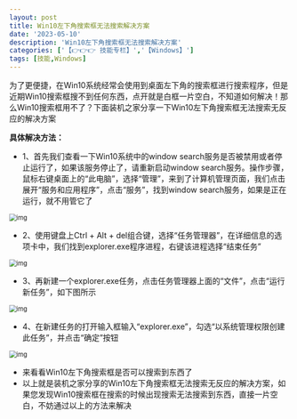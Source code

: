 ```yaml
---
layout: post
title: Win10左下角搜索框无法搜索解决方案
date: '2023-05-10'
description: 'Win10左下角搜索框无法搜索解决方案'
categories: ['【👉👉👉 技能专栏】','【Windows】']
tags: [技能,Windows]
---
```


为了更便捷，在Win10系统经常会使用到桌面左下角的搜索框进行搜索程序，但是近期Win10搜索框搜不到任何东西，点开就是白框一片空白，不知道如何解决！那么Win10搜索框用不了？下面装机之家分享一下Win10左下角搜索框无法搜索无反应的解决方案


**具体解决方法：**

- 1、首先我们查看一下Win10系统中的window search服务是否被禁用或者停止运行了，如果该服务停止了，请重新启动window search服务。操作步骤，鼠标右键桌面上的“此电脑”，选择“管理”，来到了计算机管理页面，我们点击展开“服务和应用程序”，点击“服务”，找到window search服务，如果是正在运行，就不用管它了

<div align=left>
<img src="{{site.url}}/assets/img/Skill_Category/Windows/1.jfif" alt="img" style="zoom:80%;" />
</div>

- 2、使用键盘上Ctrl + Alt + del组合键，选择“任务管理器”，在详细信息的选项卡中，我们找到explorer.exe程序进程，右键该进程选择“结束任务”

<div align=left>
<img src="{{site.url}}/assets/img/Skill_Category/Windows/2.jfif" alt="img" style="zoom:80%;" />
</div>

- 3、再新建一个explorer.exe任务，点击任务管理器上面的“文件”，点击“运行新任务”，如下图所示

<div align=left>
<img src="{{site.url}}/assets/img/Skill_Category/Windows/3.jfif" alt="img" style="zoom:80%;" />
</div>

- 4、在新建任务的打开输入框输入“explorer.exe”，勾选“以系统管理权限创建此任务”，并点击“确定”按钮

<div align=left>
<img src="{{site.url}}/assets/img/Skill_Category/Windows/4.jfif" alt="img" style="zoom:80%;" />
</div>

- 来看看Win10左下角搜索框是否可以搜索到东西了
- 以上就是装机之家分享的Win10左下角搜索框无法搜索无反应的解决方案，如果您发现Win10搜索框在搜索的时候出现搜索无法搜索到东西，直接一片空白，不妨通过以上的方法来解决
